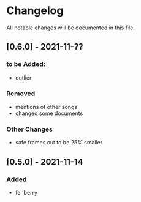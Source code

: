 # Changelog
All notable changes will be documented in this file.

## [0.6.0] - 2021-11-??
### to be Added:
- outlier
### Removed
- mentions of other songs
- changed some documents
### Other Changes
- safe frames cut to be 25% smaller

## [0.5.0] - 2021-11-14
### Added
- fenberry
